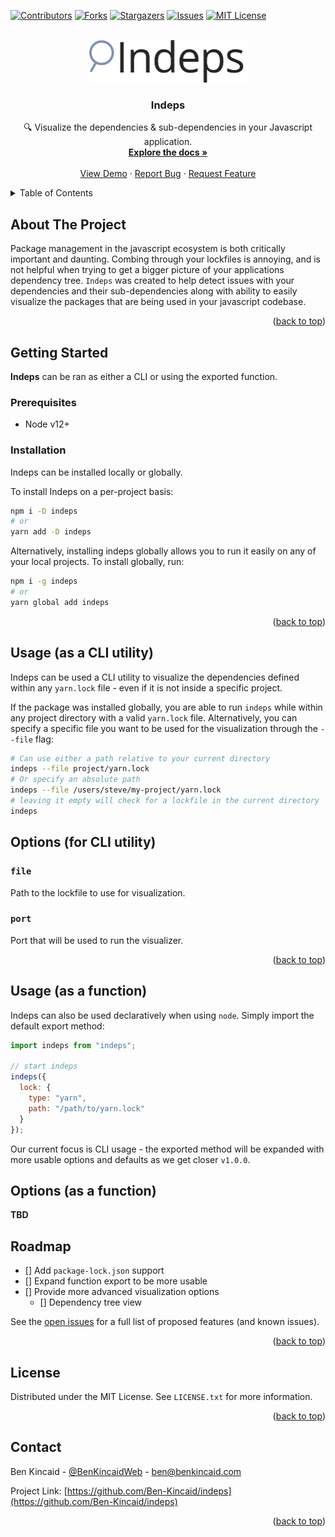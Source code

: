 <div id="top"></div>
<!--
*** Thanks for checking out the Best-README-Template. If you have a suggestion
*** that would make this better, please fork the repo and create a pull request
*** or simply open an issue with the tag "enhancement".
*** Don't forget to give the project a star!
*** Thanks again! Now go create something AMAZING! :D
-->

<!-- PROJECT SHIELDS -->
<!--
*** I'm using markdown "reference style" links for readability.
*** Reference links are enclosed in brackets [ ] instead of parentheses ( ).
*** See the bottom of this document for the declaration of the reference variables
*** for contributors-url, forks-url, etc. This is an optional, concise syntax you may use.
*** https://www.markdownguide.org/basic-syntax/#reference-style-links
-->

[![Contributors][contributors-shield]][contributors-url]
[![Forks][forks-shield]][forks-url]
[![Stargazers][stars-shield]][stars-url]
[![Issues][issues-shield]][issues-url]
[![MIT License][license-shield]][license-url]

<!-- PROJECT LOGO -->
<br />
<div align="center">
  <a href="https://github.com/Ben-Kincaid/indeps">
    <img src="docs/assets/logo.svg" alt="Logo" width="253" height="68">
  </a>

<h3 align="center">Indeps</h3>

  <p align="center">
    🔍 Visualize the dependencies & sub-dependencies in your Javascript application.
    <br />
    <a href="https://github.com/Ben-Kincaid/indeps"><strong>Explore the docs »</strong></a>
    <br />
    <br />
    <a href="https://github.com/Ben-Kincaid/indeps">View Demo</a>
    ·
    <a href="https://github.com/Ben-Kincaid/indeps/issues">Report Bug</a>
    ·
    <a href="https://github.com/Ben-Kincaid/indeps/issues">Request Feature</a>
  </p>
</div>

<!-- TABLE OF CONTENTS -->
<details>
  <summary>Table of Contents</summary>
  <ol>
    <li>
      <a href="#about-the-project">About The Project</a>
    </li>
    <li>
      <a href="#getting-started">Getting Started</a>
      <ul>
        <li><a href="#prerequisites">Prerequisites</a></li>
        <li><a href="#installation">Installation</a></li>
      </ul>
    </li>
    <li><a href="#usage-as-a-cli-utility">Usage (as a CLI utility)</a></li>
    <li><a href="#usage-as-a-function">Usage (as a function)</a></li>
    <li><a href="#roadmap">Roadmap</a></li>
    <li><a href="#license">License</a></li>
    <li><a href="#contact">Contact</a></li>
  </ol>
</details>

<!-- ABOUT THE PROJECT -->

## About The Project

<!-- Add image of viewer here once complete -->

Package management in the javascript ecosystem is both critically important and daunting. Combing through your lockfiles is annoying, and is not helpful when trying to get a bigger picture of your applications dependency tree. `Indeps` was created to help detect issues with your dependencies and their sub-dependencies along with ability to easily visualize the packages that are being used in your javascript codebase.

<p align="right">(<a href="#top">back to top</a>)</p>

## Getting Started

**Indeps** can be ran as either a CLI or using the exported function.

### Prerequisites

- Node v12+

### Installation

Indeps can be installed locally or globally.

To install Indeps on a per-project basis:

```zsh
npm i -D indeps
# or
yarn add -D indeps
```

Alternatively, installing indeps globally allows you to run it easily on any of your local projects. To install globally, run:

```zsh
npm i -g indeps
# or
yarn global add indeps
```

<p align="right">(<a href="#top">back to top</a>)</p>

<!-- USAGE EXAMPLES -->

## Usage (as a CLI utility)

Indeps can be used a CLI utility to visualize the dependencies defined within any `yarn.lock` file - even if it is not inside a specific project.

If the package was installed globally, you are able to run `indeps` while within any project directory with a valid `yarn.lock` file. Alternatively, you can specify a specific file you want to be used for the visualization through the `--file` flag:

```zsh
# Can use either a path relative to your current directory
indeps --file project/yarn.lock
# Or specify an absolute path
indeps --file /users/steve/my-project/yarn.lock
# leaving it empty will check for a lockfile in the current directory
indeps
```

## Options (for CLI utility)

### `file`

Path to the lockfile to use for visualization.

### `port`

Port that will be used to run the visualizer.

<p align="right">(<a href="#top">back to top</a>)</p>

## Usage (as a function)

Indeps can also be used declaratively when using `node`. Simply import the default export method:

```js
import indeps from "indeps";

// start indeps
indeps({
  lock: {
    type: "yarn",
    path: "/path/to/yarn.lock"
  }
});
```

Our current focus is CLI usage - the exported method will be expanded with more usable options and defaults as we get closer `v1.0.0`.

## Options (as a function)

**TBD**

<!-- ROADMAP -->

## Roadmap

- [] Add `package-lock.json` support
- [] Expand function export to be more usable
- [] Provide more advanced visualization options
  - [] Dependency tree view

See the [open issues](https://github.com/Ben-Kincaid/indeps/issues) for a full list of proposed features (and known issues).

<p align="right">(<a href="#top">back to top</a>)</p>

<!-- LICENSE -->

## License

Distributed under the MIT License. See `LICENSE.txt` for more information.

<p align="right">(<a href="#top">back to top</a>)</p>

<!-- CONTACT -->

## Contact

Ben Kincaid - [@BenKincaidWeb](https://twitter.com/BenKincaidWeb) - ben@benkincaid.com

Project Link: [https://github.com/Ben-Kincaid/indeps](https://github.com/Ben-Kincaid/indeps)

<p align="right">(<a href="#top">back to top</a>)</p>

<!-- MARKDOWN LINKS & IMAGES -->
<!-- https://www.markdownguide.org/basic-syntax/#reference-style-links -->

[contributors-shield]: https://img.shields.io/github/contributors/Ben-Kincaid/indeps.svg?style=for-the-badge
[contributors-url]: https://github.com/Ben-Kincaid/indeps/graphs/contributors
[forks-shield]: https://img.shields.io/github/forks/Ben-Kincaid/indeps.svg?style=for-the-badge
[forks-url]: https://github.com/Ben-Kincaid/indeps/network/members
[stars-shield]: https://img.shields.io/github/stars/Ben-Kincaid/indeps.svg?style=for-the-badge
[stars-url]: https://github.com/Ben-Kincaid/indeps/stargazers
[issues-shield]: https://img.shields.io/github/issues/Ben-Kincaid/indeps.svg?style=for-the-badge
[issues-url]: https://github.com/Ben-Kincaid/indeps/issues
[license-shield]: https://img.shields.io/github/license/Ben-Kincaid/indeps.svg?style=for-the-badge
[license-url]: https://github.com/Ben-Kincaid/indeps/blob/master/LICENSE.txt
[product-screenshot]: images/screenshot.png
